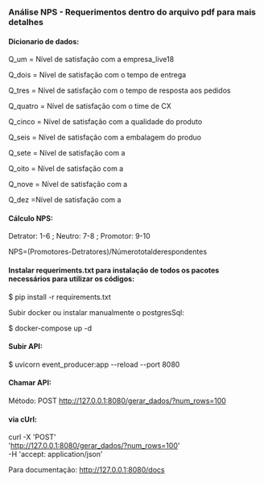 ### Análise NPS - Requerimentos dentro do arquivo pdf para mais detalhes

#### Dicionario de dados:
Q_um = Nível de satisfação com a empresa_live18

Q_dois = Nível de satisfação com o tempo de entrega

Q_tres = Nível de satisfação com o tempo de resposta aos pedidos

Q_quatro = Nível de satisfação com o time de CX

Q_cinco = Nível de satisfação com a qualidade do produto

Q_seis = Nível de satisfação com a embalagem do produo

Q_sete = Nível de satisfação com a 

Q_oito = Nível de satisfação com a 

Q_nove = Nível de satisfação com a 

Q_dez =Nível de satisfação com a 

#### Cálculo NPS:
Detrator: 1-6 ; Neutro: 7-8 ; Promotor: 9-10

NPS=(Promotores-Detratores)/Númerototalderespondentes           


#### Instalar requeriments.txt para instalação de todos os pacotes necessários para utilizar os códigos:

$ pip install -r requirements.txt

Subir docker ou instalar manualmente o postgresSql:

$ docker-compose up -d

#### Subir API:

$ uvicorn event_producer:app --reload --port 8080

#### Chamar API: 

Método: POST
http://127.0.0.1:8080/gerar_dados/?num_rows=100

#### via cUrl:

curl -X 'POST' \
  'http://127.0.0.1:8080/gerar_dados/?num_rows=100' \
  -H 'accept: application/json'

Para documentação:
http://127.0.0.1:8080/docs